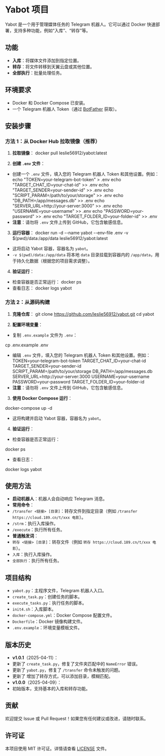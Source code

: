 # Yabot 项目

Yabot 是一个用于管理媒体任务的 Telegram 机器人。它可以通过 Docker 快速部署，支持多种功能，例如“入库”、“转存”等。

## 功能

- **入库**：将媒体文件添加到指定位置。
- **转存**：将文件转移到天翼云盘或其他位置。
- **全部执行**：批量处理任务。

## 环境要求

- Docker 和 Docker Compose 已安装。
- 一个 Telegram 机器人 Token（通过 [BotFather](https://t.me/BotFather) 获取）。

## 安装步骤

### 方法 1：从 Docker Hub 拉取镜像（推荐）

1. **拉取镜像**：
docker pull leslie56912/yabot:latest


2. **创建 `.env` 文件**：
- 创建一个 `.env` 文件，填入您的 Telegram 机器人 Token 和其他设置。例如：
echo "TOKEN=your-telegram-bot-token" > .env
echo "TARGET_CHAT_ID=your-chat-id" >> .env
echo "TARGET_SENDER=your-sender-id" >> .env
echo "SCRIPT_PARAM=/path/to/your/storage" >> .env
echo "DB_PATH=/app/messages.db" >> .env
echo "SERVER_URL=http://your-server:3000" >> .env
echo "USERNAME=your-username" >> .env
echo "PASSWORD=your-password" >> .env
echo "TARGET_FOLDER_ID=your-folder-id" >> .env
- **注意**：请勿将 `.env` 文件上传到 GitHub，它包含敏感信息。

3. **运行容器**：
docker run -d --name yabot --env-file .env -v $(pwd)/data:/app/data leslie56912/yabot:latest

- 这将启动 Yabot 容器，容器名为 `yabot`。
- `-v $(pwd)/data:/app/data` 将本地 `data` 目录挂载到容器内的 `/app/data`，用于持久化数据（根据您的项目需求调整）。

4. **验证运行**：
- 检查容器是否正常运行：
docker ps
- 查看日志：
docker logs yabot

### 方法 2：从源码构建

1. **克隆仓库**：
git clone https://github.com/leslie56912/yabot.git
cd yabot


2. **配置环境变量**：
- 复制 `.env.example` 文件为 `.env`：

cp .env.example .env

- 编辑 `.env` 文件，填入您的 Telegram 机器人 Token 和其他设置。例如：
TOKEN=your-telegram-bot-token
TARGET_CHAT_ID=your-chat-id
TARGET_SENDER=your-sender-id
SCRIPT_PARAM=/path/to/your/storage
DB_PATH=/app/messages.db
SERVER_URL=http://your-server:3000
USERNAME=your-username
PASSWORD=your-password
TARGET_FOLDER_ID=your-folder-id
- **注意**：请勿将 `.env` 文件上传到 GitHub，它包含敏感信息。

3. **使用 Docker Compose 运行**：

docker-compose up -d

- 这将构建并启动 Yabot 容器，容器名为 `yabot`。

4. **验证运行**：
- 检查容器是否正常运行：

docker ps

- 查看日志：

docker logs yabot


## 使用方法

- **启动机器人**：机器人会自动响应 Telegram 消息。
- **常用命令**：
- `/transfer <链接> [目录]`：转存文件到指定目录（例如 `/transfer https://cloud.189.cn/t/xxx 电影`）。
- `/strm`：执行入库操作。
- `/execute`：执行所有任务。
- **普通触发词**：
- `转存 <链接> [目录]`：转存文件（例如 `转存 https://cloud.189.cn/t/xxx 电影`）。
- `入库`：执行入库操作。
- `全部执行`：执行所有任务。

## 项目结构

- `yabot.py`：主程序文件，Telegram 机器人入口。
- `create_task.py`：创建任务的脚本。
- `execute_tasks.py`：执行任务的脚本。
- `init4.sh`：入库脚本。
- `docker-compose.yml`：Docker Compose 配置文件。
- `Dockerfile`：Docker 镜像构建文件。
- `.env.example`：环境变量模板文件。

## 版本历史

- **v1.0.1**（2025-04-11）：
- 更新了 `create_task.py`，修复了文件夹匹配中的 `NameError` 错误。
- 更新了 `yabot.py`，修复了 `/transfer` 命令未触发的问题。
- 更新了 增加了转存方式，可以添加目录，模糊匹配。
- **v1.0.0**（2025-04-09）：
- 初始版本，支持基本的入库和转存功能。

## 贡献

欢迎提交 Issue 或 Pull Request！如果您有任何建议或改进，请随时联系。

## 许可证

本项目使用 MIT 许可证。详情请查看 [LICENSE](LICENSE) 文件。